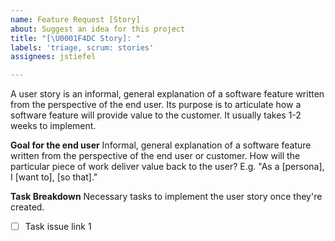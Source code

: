 ```yaml
---
name: Feature Request [Story]
about: Suggest an idea for this project
title: "[\U0001F4DC Story]: "
labels: 'triage, scrum: stories'
assignees: jstiefel

---
```


A user story is an informal, general explanation of a software feature written from the perspective of the end user. Its purpose is to articulate how a software feature will provide value to the customer. It usually takes 1-2 weeks to implement.

**Goal for the end user**
Informal, general explanation of a software feature written from the perspective of the end user or customer. How will the particular piece of work deliver value back to the user? E.g. "As a [persona], I [want to], [so that]."

**Task Breakdown**
Necessary tasks to implement the user story once they're created.

- [ ] Task issue link 1
